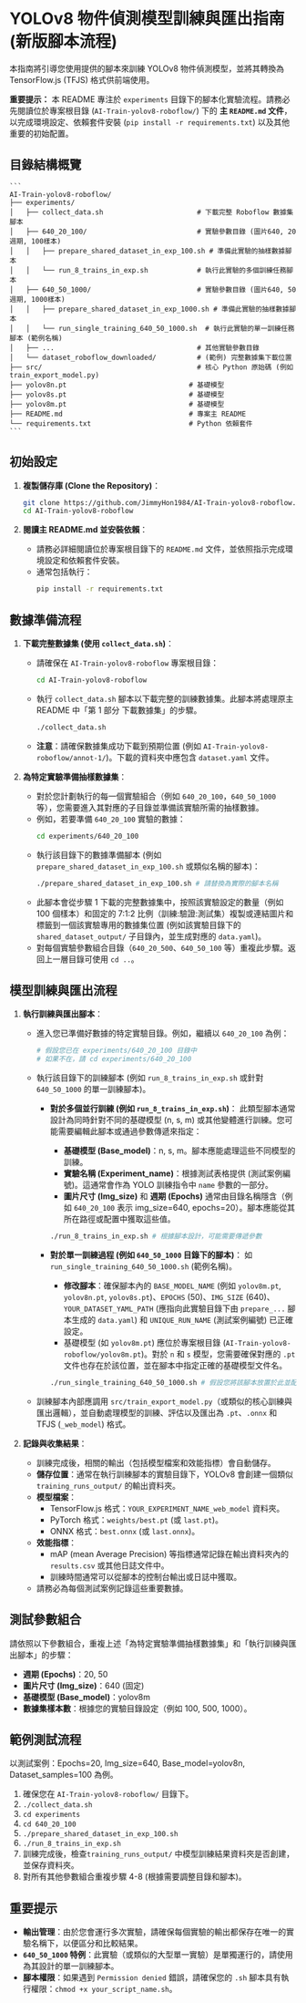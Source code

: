 # YOLOv8 物件偵測模型訓練與匯出指南 (新版腳本流程)

本指南將引導您使用提供的腳本來訓練 YOLOv8 物件偵測模型，並將其轉換為 TensorFlow.js (TFJS) 格式供前端使用。

**重要提示：** 本 README 專注於 `experiments` 目錄下的腳本化實驗流程。請務必先閱讀位於專案根目錄 (`AI-Train-yolov8-roboflow/`) 下的 **主 `README.md` 文件**，以完成環境設定、依賴套件安裝 (`pip install -r requirements.txt`) 以及其他重要的初始配置。

## 目錄結構概覽

    ```
    AI-Train-yolov8-roboflow/
    ├── experiments/
    │   ├── collect_data.sh                       # 下載完整 Roboflow 數據集腳本
    │   ├── 640_20_100/                           # 實驗參數目錄 (圖片640, 20週期, 100樣本)
    │   │   ├── prepare_shared_dataset_in_exp_100.sh # 準備此實驗的抽樣數據腳本
    │   │   └── run_8_trains_in_exp.sh            # 執行此實驗的多個訓練任務腳本
    │   ├── 640_50_1000/                          # 實驗參數目錄 (圖片640, 50週期, 1000樣本)
    │   │   ├── prepare_shared_dataset_in_exp_1000.sh # 準備此實驗的抽樣數據腳本
    │   │   └── run_single_training_640_50_1000.sh  # 執行此實驗的單一訓練任務腳本 (範例名稱)
    │   ├── ...                                   # 其他實驗參數目錄
    │   └── dataset_roboflow_downloaded/          # (範例) 完整數據集下載位置
    ├── src/                                      # 核心 Python 原始碼 (例如 train_export_model.py)
    ├── yolov8n.pt                              # 基礎模型
    ├── yolov8s.pt                              # 基礎模型
    ├── yolov8m.pt                              # 基礎模型
    ├── README.md                               # 專案主 README
    └── requirements.txt                        # Python 依賴套件
    ```


## 初始設定

1.  **複製儲存庫 (Clone the Repository)**：
    ```bash
    git clone https://github.com/JimmyHon1984/AI-Train-yolov8-roboflow.git
    cd AI-Train-yolov8-roboflow
    ```

2.  **閱讀主 README.md 並安裝依賴**：
    *   請務必詳細閱讀位於專案根目錄下的 `README.md` 文件，並依照指示完成環境設定和依賴套件安裝。
    *   通常包括執行：
        ```bash
        pip install -r requirements.txt
        ```

## 數據準備流程

1.  **下載完整數據集 (使用 `collect_data.sh`)**：
    *   請確保在 `AI-Train-yolov8-roboflow` 專案根目錄：
        ```bash
        cd AI-Train-yolov8-roboflow
        ```
    *   執行 `collect_data.sh` 腳本以下載完整的訓練數據集。此腳本將處理原主 README 中「第 1 部分 下載數據集」的步驟。
        ```bash
        ./collect_data.sh
        ```
    *   **注意**：請確保數據集成功下載到預期位置 (例如 `AI-Train-yolov8-roboflow/annot-1/`)。下載的資料夾中應包含 `dataset.yaml` 文件。

2.  **為特定實驗準備抽樣數據集**：
    *   對於您計劃執行的每一個實驗組合（例如 `640_20_100`，`640_50_1000` 等），您需要進入其對應的子目錄並準備該實驗所需的抽樣數據。
    *   例如，若要準備 `640_20_100` 實驗的數據：
        ```bash
        cd experiments/640_20_100  
        ```
    *   執行該目錄下的數據準備腳本 (例如 `prepare_shared_dataset_in_exp_100.sh` 或類似名稱的腳本)：
        ```bash
        ./prepare_shared_dataset_in_exp_100.sh # 請替換為實際的腳本名稱
        ```
    *   此腳本會從步驟 1 下載的完整數據集中，按照該實驗設定的數量（例如 100 個樣本）和固定的 7:1:2 比例（訓練:驗證:測試集）複製或連結圖片和標籤到一個該實驗專用的數據集位置 (例如該實驗目錄下的 `shared_dataset_output/` 子目錄內，並生成對應的 `data.yaml`)。
    *   對每個實驗參數組合目錄（`640_20_500`、`640_50_100` 等）重複此步驟。返回上一層目錄可使用 `cd ..`。

## 模型訓練與匯出流程

1.  **執行訓練與匯出腳本**：
    *   進入您已準備好數據的特定實驗目錄。例如，繼續以 `640_20_100` 為例：
        ```bash
        # 假設您已在 experiments/640_20_100 目錄中
        # 如果不在，請 cd experiments/640_20_100
        ```
    *   執行該目錄下的訓練腳本 (例如 `run_8_trains_in_exp.sh` 或針對 `640_50_1000` 的單一訓練腳本)。

        *   **對於多個並行訓練 (例如 `run_8_trains_in_exp.sh`)**：
            此類型腳本通常設計為同時針對不同的基礎模型 (n, s, m) 或其他變體進行訓練。您可能需要編輯此腳本或通過參數傳遞來指定：
            *   **基礎模型 (Base_model)**：n, s, m。腳本應能處理這些不同模型的訓練。
            *   **實驗名稱 (Experiment_name)**：根據測試表格提供 (測試案例編號)。這通常會作為 YOLO 訓練指令中 `name` 參數的一部分。
            *   **圖片尺寸 (Img_size)** 和 **週期 (Epochs)** 通常由目錄名稱隱含（例如 `640_20_100` 表示 img_size=640, epochs=20）。腳本應能從其所在路徑或配置中獲取這些值。
            ```bash
            ./run_8_trains_in_exp.sh # 根據腳本設計，可能需要傳遞參數
            ```

        *   **對於單一訓練過程 (例如 `640_50_1000` 目錄下的腳本)**：
            如 `run_single_training_640_50_1000.sh` (範例名稱)。
            *   **修改腳本**：確保腳本內的 `BASE_MODEL_NAME` (例如 `yolov8m.pt`, `yolov8n.pt`, `yolov8s.pt`)、`EPOCHS` (50)、`IMG_SIZE` (640)、`YOUR_DATASET_YAML_PATH` (應指向此實驗目錄下由 `prepare_...` 腳本生成的 `data.yaml`) 和 `UNIQUE_RUN_NAME` (測試案例編號) 已正確設定。
            *   基礎模型 (如 `yolov8m.pt`) 應位於專案根目錄 (`AI-Train-yolov8-roboflow/yolov8m.pt`)。對於 `n` 和 `s` 模型，您需要確保對應的 `.pt` 文件也存在於該位置，並在腳本中指定正確的基礎模型文件名。
            ```bash
            ./run_single_training_640_50_1000.sh # 假設您將該腳本放置於此並配置好
            ```
    *   訓練腳本內部應調用 `src/train_export_model.py`（或類似的核心訓練與匯出邏輯），並自動處理模型的訓練、評估以及匯出為 `.pt`、`.onnx` 和 TFJS (`_web_model`) 格式。

2.  **記錄與收集結果**：
    *   訓練完成後，相關的輸出（包括模型檔案和效能指標）會自動儲存。
    *   **儲存位置**：通常在執行訓練腳本的實驗目錄下，YOLOv8 會創建一個類似 `training_runs_output/` 的輸出資料夾。
    *   **模型檔案**：
        *   TensorFlow.js 格式：`YOUR_EXPERIMENT_NAME_web_model` 資料夾。
        *   PyTorch 格式：`weights/best.pt` (或 `last.pt`)。
        *   ONNX 格式：`best.onnx` (或 `last.onnx`)。
    *   **效能指標**：
        *   mAP (mean Average Precision) 等指標通常記錄在輸出資料夾內的 `results.csv` 或其他日誌文件中。
        *   訓練時間通常可以從腳本的控制台輸出或日誌中獲取。
    *   請務必為每個測試案例記錄這些重要數據。

## 測試參數組合

請依照以下參數組合，重複上述「為特定實驗準備抽樣數據集」和「執行訓練與匯出腳本」的步驟：

*   **週期 (Epochs)**：20, 50
*   **圖片尺寸 (Img_size)**：640 (固定)
*   **基礎模型 (Base_model)**：yolov8m
*   **數據集樣本數**：根據您的實驗目錄設定（例如 100, 500, 1000）。

## 範例測試流程

以測試案例：Epochs=20, Img_size=640, Base_model=yolov8n, Dataset_samples=100 為例。

1.  確保您在 `AI-Train-yolov8-roboflow/` 目錄下。
2.  `./collect_data.sh` 
3.  `cd experiments`
4.  `cd 640_20_100`
5.  `./prepare_shared_dataset_in_exp_100.sh` 
7.  `./run_8_trains_in_exp.sh` 
8.  訓練完成後，檢查`training_runs_output/` 中模型訓練結果資料夾是否創建，並保存資料夾。
9.  對所有其他參數組合重複步驟 4-8 (根據需要調整目錄和腳本)。

## 重要提示

*   **輸出管理**：由於您會運行多次實驗，請確保每個實驗的輸出都保存在唯一的實驗名稱下，以便區分和比較結果。
*   **`640_50_1000` 特例**：此實驗（或類似的大型單一實驗）是單獨運行的，請使用為其設計的單一訓練腳本。
*   **腳本權限**：如果遇到 `Permission denied` 錯誤，請確保您的 `.sh` 腳本具有執行權限：`chmod +x your_script_name.sh`。


